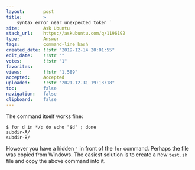 ```yaml
---
layout:       post
title:        >
    syntax error near unexpected token `
site:         Ask Ubuntu
stack_url:    https://askubuntu.com/q/1196192
type:         Answer
tags:         command-line bash
created_date: !!str "2019-12-14 20:01:55"
edit_date:    !!str ""
votes:        !!str "1"
favorites:    
views:        !!str "1,589"
accepted:     Accepted
uploaded:     !!str "2021-12-31 19:13:18"
toc:          false
navigation:   false
clipboard:    false
---
```


The command itself works fine:

``` 
$ for d in */; do echo "$d" ; done
subdir-A/
subdir-B/
```

However you have a hidden `'` in front of the `for` command. Perhaps the file was copied from Windows. The easiest solution is to create a new `test.sh` file and copy the above command into it.

